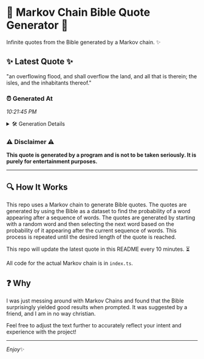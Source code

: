 # 📖 Markov Chain Bible Quote Generator 📖

Infinite quotes from the Bible generated by a Markov chain. ✨

## ✨ Latest Quote ✨
"an overflowing flood, and shall overflow the land, and all that is therein; the isles, and the inhabitants thereof."

### ⏰ Generated At
*10:21:45 PM*

<details>
    <summary>🛠️ Generation Details</summary>
    <p>
        <strong>🌱 Seed:</strong> an<br>
        <strong>🔄 Iterations:</strong> 18<br>
        <strong>📜 Context History:</strong><br>[ an ]: overflowing<br>[ an, overflowing ]: flood,<br>[ an, overflowing, flood, ]: and<br>[ an, overflowing, flood,, and ]: shall<br>[ an, overflowing, flood,, and, shall ]: overflow<br>[ an, overflowing, flood,, and, shall, overflow ]: the<br>[ overflowing, flood,, and, shall, overflow, the ]: land,<br>[ flood,, and, shall, overflow, the, land, ]: and<br>[ and, shall, overflow, the, land,, and ]: all<br>[ shall, overflow, the, land,, and, all ]: that<br>[ overflow, the, land,, and, all, that ]: is<br>[ the, land,, and, all, that, is ]: therein;<br>[ land,, and, all, that, is, therein; ]: the<br>[ and, all, that, is, therein;, the ]: isles,<br>[ all, that, is, therein;, the, isles, ]: and<br>[ that, is, therein;, the, isles,, and ]: the<br>[ is, therein;, the, isles,, and, the ]: inhabitants<br>[ therein;, the, isles,, and, the, inhabitants ]: thereof.<br>
    </p>
</details>

### ⚠️ Disclaimer ⚠️
**This quote is generated by a program and is not to be taken seriously. It is purely for entertainment purposes.**

---

## 🔍 How It Works

This repo uses a Markov chain to generate Bible quotes. The quotes are generated by using the Bible as a dataset to find the probability of a word appearing after a sequence of words. The quotes are generated by starting with a random word and then selecting the next word based on the probability of it appearing after the current sequence of words. This process is repeated until the desired length of the quote is reached.

This repo will update the latest quote in this README every 10 minutes. ⏳

All code for the actual Markov chain is in `index.ts`.

## ❓ Why

I was just messing around with Markov Chains and found that the Bible surprisingly yielded good results when prompted. 
It was suggested by a friend, and I am in no way christian.

Feel free to adjust the text further to accurately reflect your intent and experience with the project!

---

*Enjoy*✨

